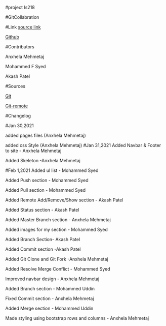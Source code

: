#project Is218

#GitCollabration

#Link
[source link](https://anxhelamehmetaj.github.io/GitCollabration/is218/)

[Github](https://github.com/AnxhelaMehmetaj/GitCollabration)

#Contributors

Anxhela Mehmetaj

Mohammed F Syed

Akash Patel

#Sources

[Git](https://www.atlassian.com/git/tutorials/syncing/git-pull#:~:text=The%20git%20pull%20command%20is,%20%20%20%20%20%20%20%20repository%20to%20match%20that%20content.&text=Once%20the%20content%20is%20downloaded,point%20at%20the%20new%20commit)

[Git-remote](https://www.git-tower.com/learn/git/commands/git-remote/)

#Changelog

#Jan 30,2021

added pages files (Anxhela Mehmetaj)

added css Style (Anxhela Mehmetaj)
#Jan 31,2021
Added Navbar & Footer to site - Anxhela Mehmetaj

Added Skeleton -Anxhela Mehmetaj

#Feb 1,2021
Added ul list - Mohammed Syed
 
Added Push section - Mohammed Syed

Added Pull section - Mohammed Syed

Added Remote Add/Remove/Show section - Akash Patel

Added Status section - Akash Patel

Added Master Branch section - Anxhela Mehmetaj

Added images for my section - Mohammed Syed

Added  Branch Section- Akash Patel

Added  Commit section -Akash Patel

Added Git Clone and Git Fork -Anxhela Mehmetaj

Added Resolve Merge Conflict - Mohammed Syed 

Improved navbar design - Anxhela Mehmetaj

Added Branch section - Mohammed Uddin

Fixed Commit section - Anxhela Mehmetaj

Added Merge section - Mohammed Uddin

Made styling using bootstrap rows and columns - Anxhela Mehmetaj





